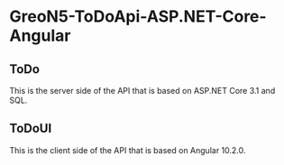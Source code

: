 # GreoN5-ToDoApi-ASP.NET-Core-Angular

## ToDo

This is the server side of the API that is based on ASP.NET Core 3.1 and SQL.

## ToDoUI

This is the client side of the API that is based on Angular 10.2.0.

